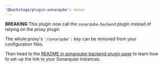 ```yaml
---
'@backstage/plugin-sonarqube': minor
---
```


**BREAKING** This plugin now call the `sonarqube-backend` plugin instead of relying on the proxy plugin

The whole proxy's `'/sonarqube':` key can be removed from your configuration files.

Then head to the [README in sonarqube-backend plugin page](https://github.com/backstage/backstage/tree/master/plugins/sonarqube-backend/README.md) to learn how to set-up the link to your Sonarqube instances.
